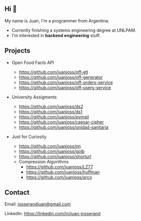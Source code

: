 ## Hi 👋

My name is Juan, I'm a programmer from Argentina.

* Currently finishing a systems engineering degree at UNLPAM.
* I'm interested in **backend engineering** stuff.

## Projects

* Open Food Facts API
  - https://github.com/juanjoss/off-etl
  - https://github.com/juanjoss/off-generator
  - https://github.com/juanjoss/off-orders-service
  - https://github.com/juanjoss/off-users-service
 
* University Assigments
  - https://github.com/juanjoss/ds2
  - https://github.com/juanjoss/ds1
  - https://github.com/juanjoss/pymail
  - https://github.com/juanjoss/caesar-cipher
  - https://github.com/juanjoss/unidad-sanitaria

* Just for Curiosity
  - https://github.com/juanjoss/nn
  - https://github.com/juanjoss/golb
  - https://github.com/juanjoss/shorturl
  - Compression Algorithms
    - https://github.com/juanjoss/LZ77
    - https://github.com/juanjoss/huffman
    - https://github.com/juanjoss/arco

## Contact

Email: josserandjuan@gmail.com

LinkedIn: https://linkedin.com/in/juan-josserand

<!-- Website: in progress... -->

